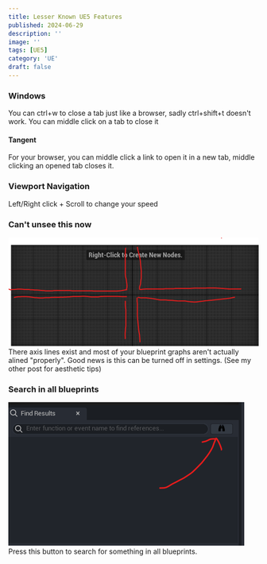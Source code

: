 ```yaml
---
title: Lesser Known UE5 Features
published: 2024-06-29
description: ''
image: ''
tags: [UE5]
category: 'UE'
draft: false 
---
```

### Windows
You can ctrl+w to close a tab just like a browser, sadly ctrl+shift+t doesn't work.
You can middle click on a tab to close it
#### Tangent
For your browser, you can middle click a link to open it in a new tab, middle clicking an opened tab closes it.
### Viewport Navigation
Left/Right click + Scroll to change your speed
### Can't unsee this now 
![this](image-1.png)
There axis lines exist and most of your blueprint graphs aren't actually alined "properly". Good news is this can be turned off in settings. (See my other post for aesthetic tips)
### Search in all blueprints
![this](image-2.png)
Press this button to search for something in all blueprints.
